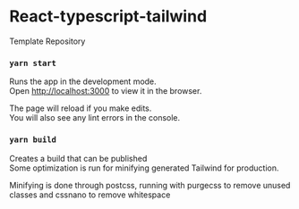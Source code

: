 # React-typescript-tailwind

Template Repository

### `yarn start`

Runs the app in the development mode.<br />
Open [http://localhost:3000](http://localhost:3000) to view it in the browser.

The page will reload if you make edits.<br />
You will also see any lint errors in the console.

### `yarn build`

Creates a build that can be published<br />
Some optimization is run for minifying generated Tailwind for production.

Minifying is done through postcss, running with
purgecss to remove unused classes and
cssnano to remove whitespace
